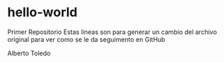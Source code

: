 # hello-world
Primer Repositorio
Estas lineas son para generar un cambio del archivo original para ver como se le da seguimento en GitHub

Alberto Toledo
